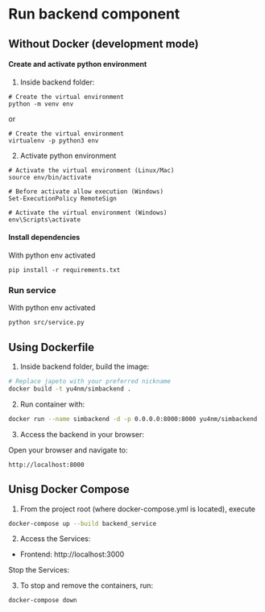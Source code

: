 # Run backend component

## Without Docker (development mode)

#### Create and activate python environment

1. Inside backend folder:

```
# Create the virtual environment
python -m venv env 
```

or

```
# Create the virtual environment
virtualenv -p python3 env
```

2. Activate python environment

```
# Activate the virtual environment (Linux/Mac)
source env/bin/activate
```

```
# Before activate allow execution (Windows)
Set-ExecutionPolicy RemoteSign
```

```
# Activate the virtual environment (Windows)
env\Scripts\activate
```

#### Install dependencies

With python env activated

```
pip install -r requirements.txt
```

### Run service

With python env activated

```
python src/service.py
```

## Using Dockerfile

1. Inside backend folder, build the image:

```bash
# Replace japeto with your preferred nickname
docker build -t yu4nm/simbackend .
```

2. Run container with:

```bash
docker run --name simbackend -d -p 0.0.0.0:8000:8000 yu4nm/simbackend
```

3. Access the backend in your browser:

Open your browser and navigate to:

```plaintext
http://localhost:8000
```

## Unisg Docker Compose

1. From the project root (where docker-compose.yml is located), execute

```bash
docker-compose up --build backend_service
```

2. Access the Services:

- Frontend: http://localhost:3000

Stop the Services:

3. To stop and remove the containers, run:

```bash
docker-compose down
```